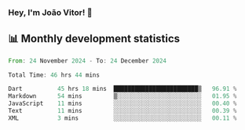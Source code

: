### Hey, I'm João Vitor! 👋

<!--
**joaovitorcf97/joaovitorcf97** is a ✨ _special_ ✨ repository because its `README.md` (this file) appears on your GitHub profile.

Here are some ideas to get you started:

- 🔭 I’m currently working on ...
- 🌱 I’m currently learning ...
- 👯 I’m looking to collaborate on ...
- 🤔 I’m looking for help with ...
- 💬 Ask me about ...
- 📫 How to reach me: ...
- 😄 Pronouns: ...
- ⚡ Fun fact: ...
-->
## 📊 Monthly development statistics

<!--START_SECTION:waka-->

```rust
From: 24 November 2024 - To: 24 December 2024

Total Time: 46 hrs 44 mins

Dart          45 hrs 18 mins  ████████████████████████▒   96.91 %
Markdown      54 mins         ▒░░░░░░░░░░░░░░░░░░░░░░░░   01.95 %
JavaScript    11 mins         ░░░░░░░░░░░░░░░░░░░░░░░░░   00.40 %
Text          11 mins         ░░░░░░░░░░░░░░░░░░░░░░░░░   00.39 %
XML           3 mins          ░░░░░░░░░░░░░░░░░░░░░░░░░   00.11 %
```

<!--END_SECTION:waka-->
